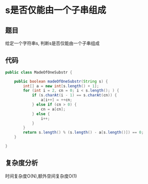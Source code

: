 # s是否仅能由一个子串组成

## 题目
给定一个字符串s, 判断s是否仅能由一个子串组成

## 代码
```java
public class MadeOfOneSubstr {

    public boolean madeOfOneSubstr(String s) {
        int[] a = new int[s.length() + 1];
        for (int i = 2, cn = 0; i < s.length(); ) {
            if (s.charAt(i - 1) == s.charAt(cn)) {
                a[i++] = ++cn;
            } else if (cn > 0) {
                cn = a[cn];
            } else {
                i++;
            }
        }
        return s.length() % (s.length() - a[s.length()]) == 0;
    }

}
```

## 复杂度分析
时间复杂度O(N),额外空间复杂度O(1)